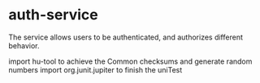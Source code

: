 # auth-service
The service allows users to be authenticated, and authorizes different behavior.

import hu-tool to achieve the Common checksums and generate random numbers
import org.junit.jupiter to finish the uniTest